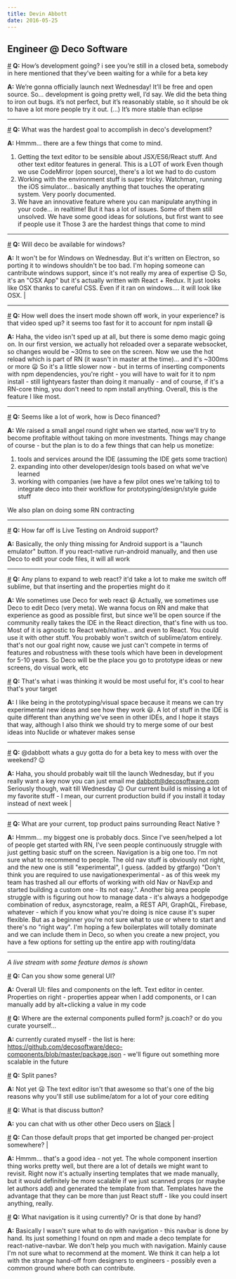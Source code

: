 ```yaml
---
title: Devin Abbott
date: 2016-05-25
---
```


## Engineer @ Deco Software

<a name="hows-development-going-see-youre" href="#hows-development-going-see-youre">#</a> **Q:** How’s development going? i see you’re still in a closed beta, somebody in here mentioned that they’ve been waiting for a while for a beta key

**A:** We’re gonna officially launch next Wednesday! It’ll be free and open source. So… development is going pretty well, I’d say. We did the beta thing to iron out bugs. it’s not perfect, but it’s reasonably stable, so it should be ok to have a lot more people try it out. (...) It’s more stable than eclipse

---

<a name="hardest-goal-accomplish-decos-development" href="#hardest-goal-accomplish-decos-development">#</a> **Q:** What was the hardest goal to accomplish in deco's development?

**A:** Hmmm... there are a few things that come to mind.

1. Getting the text editor to be sensible about JSX/ES6/React stuff. And other text editor features in general. This is a LOT of work
   Even though we use CodeMirror (open source), there's a lot we had to do custom
2. Working with the environment stuff is super tricky. Watchman, running the iOS simulator... basically anything that touches the operating system. Very poorly documented.
3. We have an innovative feature where you can manipulate anything in your code... in realtime! But it has a lot of issues.
   Some of them still unsolved.
   We have some good ideas for solutions, but first want to see if people use it
   Those 3 are the hardest things that come to mind

---

<a name="deco-available-windows" href="#deco-available-windows">#</a> **Q:** Will deco be available for windows?

**A:** It won't be for Windows on Wednesday. But it's written on Electron, so porting it to windows shouldn't be too bad. I'm hoping someone can cantribute windows support, since it's not really my area of expertise 😉 So, it's an "OSX App" but it's actually written with React + Redux. It just looks like OSX thanks to careful CSS. Even if it ran on windows.... it will look like OSX. |

---

<a name="well-insert-mode-shown-work" href="#well-insert-mode-shown-work">#</a> **Q:** How well does the insert mode shown off work, in your experience? is that video sped up? it seems too fast for it to account for npm install 😃

**A:** Haha, the video isn't sped up at all, but there is some demo magic going on. In our first version, we actually hot reloaded over a separate websocket, so changes would be ~30ms to see on the screen. Now we use the hot reload which is part of RN (it wasn't in master at the time)... and it's ~300ms or more 😦 So it's a little slower now - but in terms of inserting components with npm dependencies, you're right - you will have to wait for it to npm install - still lightyears faster than doing it manually - and of course, if it's a RN-core thing, you don't need to npm install anything. Overall, this is the feature I like most.

---

<a name="seems-like-lot-work-deco" href="#seems-like-lot-work-deco">#</a> **Q:** Seems like a lot of work, how is Deco financed?

**A:** We raised a small angel round right when we started, now we'll try to become profitable without taking on more investments. Things may change of course - but the plan is to do a few things that can help us monetize:

1. tools and services around the IDE (assuming the IDE gets some traction)
2. expanding into other developer/design tools based on what we've learned
3. working with companies (we have a few pilot ones we're talking to) to integrate deco into their workflow for prototyping/design/style guide stuff

We also plan on doing some RN contracting

---

<a name="far-live-testing-android-support" href="#far-live-testing-android-support">#</a> **Q:** How far off is Live Testing on Android support?

**A:** Basically, the only thing missing for Android support is a "launch emulator" button. If you react-native run-android manually, and then use Deco to edit your code files, it will all work

---

<a name="plans-expand-web-react-itd" href="#plans-expand-web-react-itd">#</a> **Q:** Any plans to expand to web react? it'd take a lot to make me switch off sublime, but that inserting and the properties might do it

**A:** We sometimes use Deco for web react 😃 Actually, we sometimes use Deco to edit Deco (very meta). We wanna focus on RN and make that experience as good as possible first, but since we'll be open source if the community really takes the IDE in the React direction, that's fine with us too. Most of it is agnostic to React web/native... and even to React. You could use it with other stuff. You probably won't switch of sublime/atom entirely. that's not our goal right now, cause we just can't compete in terms of features and robustness with these tools which have been in development for 5-10 years. So Deco will be the place you go to prototype ideas or new screens, do visual work, etc

<a name="thats-thinking-would-useful-cool" href="#thats-thinking-would-useful-cool">#</a> **Q:** That's what i was thinking it would be most useful for, it's cool to hear that's your target

**A:** I like being in the prototyping/visual space because it means we can try experimental new ideas and see how they work 😃. A lot of stuff in the IDE is quite different than anything we've seen in other IDEs, and I hope it stays that way, although I also think we should try to merge some of our best ideas into Nuclide or whatever makes sense

---

<a name="dabbott-whats-guy-gotta-beta" href="#dabbott-whats-guy-gotta-beta">#</a> **Q:** @dabbott whats a guy gotta do for a beta key to mess with over the weekend? 😉

**A:** Haha, you should probably wait till the launch Wednesday, but if you really want a key now you can just email me dabbott@decosoftware.com Seriously though, wait till Wednesday 😉 Our current build is missing a lot of my favorite stuff - I mean, our current production build if you install it today instead of next week |

---

<a name="current-top-product-pains-surrounding" href="#current-top-product-pains-surrounding">#</a> **Q:** What are your current, top product pains surrounding React Native ?

**A:** Hmmm... my biggest one is probably docs. Since I've seen/helped a lot of people get started with RN, I've seen people continuously struggle with just getting basic stuff on the screen. Navigation is a big one too. I'm not sure what to recommend to people. The old nav stuff is obviously not right, and the new one is still "experimental", I guess. (added by gtfargo) "Don't think you are required to use navigationexperimental - as of this week my team has trashed all our efforts of working with old Nav or NavExp and started building a custom one - Its not easy.". Another big area people struggle with is figuring out how to manage data - it's always a hodgepodge combination of redux, asyncstorage, realm, a REST API, GraphQL, Firebase, whatever - which if you know what you're doing is nice cause it's super flexible. But as a beginner you're not sure what to use or where to start and there's no "right way". I'm hoping a few boilerplates will totally dominate and we can include them in Deco, so when you create a new project, you have a few options for setting up the entire app with routing/data

---

_A live stream with some feature demos is shown_

<a name="show-general-ui" href="#show-general-ui">#</a> **Q:** Can you show some general UI?

**A:** Overall UI: files and components on the left. Text editor in center. Properties on right - properties appear when I add components, or I can manually add by alt+clicking a value in my code

<a name="external-components-pulled-form-jscoach" href="#external-components-pulled-form-jscoach">#</a> **Q:** Where are the external components pulled form? js.coach? or do you curate yourself...

**A:** currently curated myself - the list is here: https://github.com/decosoftware/deco-components/blob/master/package.json - we'll figure out something more scalable in the future

<a name="split-panes" href="#split-panes">#</a> **Q:** Split panes?

**A:** Not yet 😦 The text editor isn't that awesome so that's one of the big reasons why you'll still use sublime/atom for a lot of your core editing

<a name="discuss-button" href="#discuss-button">#</a> **Q:** What is that discuss button?

**A:** you can chat with us other other Deco users on [Slack](https://decoslackin.herokuapp.com/) |

<a name="default-props-get-imported-changed" href="#default-props-get-imported-changed">#</a> **Q:** Can those default props that get imported be changed per-project somewhere? |

**A:** Hmmm... that's a good idea - not yet. The whole component insertion thing works pretty well, but there are a lot of details we might want to revisit. Right now it's actually inserting templates that we made manually, but it would definitely be more scalable if we just scanned props (or maybe let authors add) and generated the template from that. Templates have the advantage that they can be more than just React stuff - like you could insert anything, really.

<a name="navigation-using-currently-done-hand" href="#navigation-using-currently-done-hand">#</a> **Q:** What navigation is it using currently? Or is that done by hand?

**A:** Basically I wasn't sure what to do with navigation - this navbar is done by hand. Its just something I found on npm and made a deco template for react-native-navbar. We don't help you much with navigation. Mainly cause I'm not sure what to recommend at the moment. We think it can help a lot with the strange hand-off from designers to engineers - possibly even a common ground where both can contribute.
